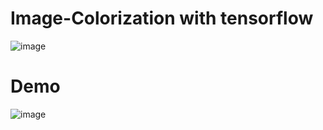 # Image-Colorization with tensorflow
![image](https://github.com/DoraemonHank/Image-Colorization/blob/master/image/model.PNG)
# Demo
![image](https://github.com/DoraemonHank/Image-Colorization/blob/master/image/ezgif.com-gif-maker.gif)
